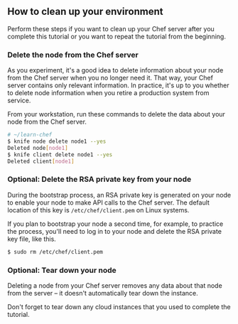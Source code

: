 ## How to clean up your environment

Perform these steps if you want to clean up your Chef server after you complete this tutorial or you want to repeat the tutorial from the beginning.

### Delete the node from the Chef server

As you experiment, it's a good idea to delete information about your node from the Chef server when you no longer need it. That way, your Chef server contains only relevant information. In practice, it's up to you whether to delete node information when you retire a production system from service.

From your workstation, run these commands to delete the data about your node from the Chef server.

```bash
# ~/learn-chef
$ knife node delete node1 --yes
Deleted node[node1]
$ knife client delete node1 --yes
Deleted client[node1]
```

### Optional: Delete the RSA private key from your node

During the bootstrap process, an RSA private key is generated on your node to enable your node to make API calls to the Chef server. The default location of this key is <code class="file-path">/etc/chef/client.pem</code> on Linux systems. 

If you plan to bootstrap your node a second time, for example, to practice the process, you'll need to log in to your node and delete the RSA private key file, like this. 

```bash
$ sudo rm /etc/chef/client.pem
```

### Optional: Tear down your node

Deleting a node from your Chef server removes any data about that node from the server &ndash; it doesn't automatically tear down the instance.

Don't forget to tear down any cloud instances that you used to complete the tutorial.